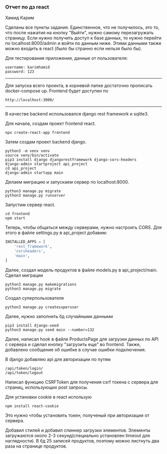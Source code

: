 ### Отчет по дз react

Хамид Карим

Сделаны все пункты задания. Единственное, что не получилось, это то, что после нажатия на кнопку "Выйти", нужно самому перезагружать страницу. Если нужно получить доступ к базе данных, то нужно перейти по localhost:8000/admin и войти по данным ниже. Этими данными также можно входить в react (было бы странно если нельзя было бы).

Для тестирования приложения, данные от пользователя:
```
username: karimhamid
password: 123
```
---
Для запуска всего проекта, в корневой папке достаточно прописать docker-compose up.
Frontend будет доступен по 
```shell
http://localhost:3000/
```
---
В качестве backend использовался django rest framework и sqlite3.

Для начала, создам проект frontend react.

```shell
npx create-react-app frontend
```

Затем создам проект backend django.
```shell
python3 -m venv venv
source venv/bin/activate
pip3 install django djangorestframework django-cors-headers
django-admin startproject api_project
cd api_project
django-admin startapp main
```
Делаем миграцию и запускаем сервер по localhost:8000.
```shell
python3 manage.py migrate
python3 manage.py runserver
```
Запустим сервер react.
```shell
cd frontend
npm start
```
Теперь, чтобы общаться между серверами, нужно настроить CORS. Для этого в файле settings.py в api_project добавим:
```python
INSTALLED_APPS = [
    'rest_framework',
    'corsheaders',
    'main',
]
```

Далее, создал модель продуктов в файле models.py в api_project/main.
Сделал миграции
```shell
python3 manage.py makemigrations
python3 manage.py migrate
```
Создал суперпользователя 
```shell
python3 manage.py createsuperuser
```

Далее, нужно заполнить бд случайными данными
```shell
pip3 install django-seed
python3 manage.py seed main --number=132
```

Далее, написал hook в файле ProductsPage для загрузки данных по API с сервера и сделал кнопку "загрузить еще" во frontend. Также, добавлено сообщение об ошибке в случае ошибки подключения.

В django добавляю api для авторизации по путям
```shell
/api/token/login/
/api/token/logout
```
Написал функцию CSRFToken для получения csrf токена с сервера для страниц, использующих post запросы.

Для установки cookie в react использую
```shell
npm install react-cookie
```
Это нужно чтобы установить токен, полученый при авторизации от сервера.

Добавил стилей и добавил спиннер загрузки элементов. Элементы загружаются около 2-3 секунд(специально установлен timeout для наглядности). В бд 25 записей продуктов, поэтому можно листнуть два раза на странице продуктов.